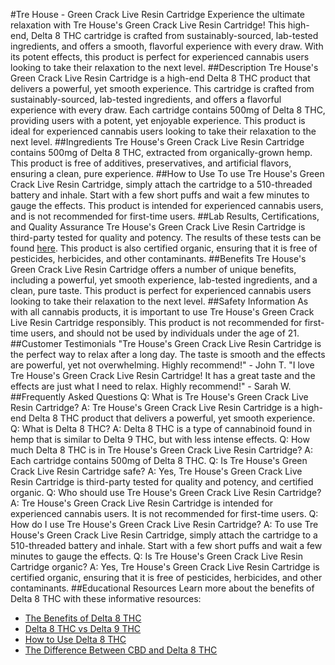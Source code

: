 #Tre House - Green Crack Live Resin Cartridge
Experience the ultimate relaxation with Tre House's Green Crack Live Resin Cartridge! This high-end, Delta 8 THC cartridge is crafted from sustainably-sourced, lab-tested ingredients, and offers a smooth, flavorful experience with every draw. With its potent effects, this product is perfect for experienced cannabis users looking to take their relaxation to the next level.
##Description
Tre House's Green Crack Live Resin Cartridge is a high-end Delta 8 THC product that delivers a powerful, yet smooth experience. This cartridge is crafted from sustainably-sourced, lab-tested ingredients, and offers a flavorful experience with every draw. Each cartridge contains 500mg of Delta 8 THC, providing users with a potent, yet enjoyable experience. This product is ideal for experienced cannabis users looking to take their relaxation to the next level.
##Ingredients
Tre House's Green Crack Live Resin Cartridge contains 500mg of Delta 8 THC, extracted from organically-grown hemp. This product is free of additives, preservatives, and artificial flavors, ensuring a clean, pure experience.
##How to Use
To use Tre House's Green Crack Live Resin Cartridge, simply attach the cartridge to a 510-threaded battery and inhale. Start with a few short puffs and wait a few minutes to gauge the effects. This product is intended for experienced cannabis users, and is not recommended for first-time users.
##Lab Results, Certifications, and Quality Assurance
Tre House's Green Crack Live Resin Cartridge is third-party tested for quality and potency. The results of these tests can be found [here](link). This product is also certified organic, ensuring that it is free of pesticides, herbicides, and other contaminants.
##Benefits
Tre House's Green Crack Live Resin Cartridge offers a number of unique benefits, including a powerful, yet smooth experience, lab-tested ingredients, and a clean, pure taste. This product is perfect for experienced cannabis users looking to take their relaxation to the next level.
##Safety Information
As with all cannabis products, it is important to use Tre House's Green Crack Live Resin Cartridge responsibly. This product is not recommended for first-time users, and should not be used by individuals under the age of 21.
##Customer Testimonials
"Tre House's Green Crack Live Resin Cartridge is the perfect way to relax after a long day. The taste is smooth and the effects are powerful, yet not overwhelming. Highly recommend!" - John T.
"I love Tre House's Green Crack Live Resin Cartridge! It has a great taste and the effects are just what I need to relax. Highly recommend!" - Sarah W.
##Frequently Asked Questions
Q: What is Tre House's Green Crack Live Resin Cartridge?
A: Tre House's Green Crack Live Resin Cartridge is a high-end Delta 8 THC product that delivers a powerful, yet smooth experience.
Q: What is Delta 8 THC?
A: Delta 8 THC is a type of cannabinoid found in hemp that is similar to Delta 9 THC, but with less intense effects.
Q: How much Delta 8 THC is in Tre House's Green Crack Live Resin Cartridge?
A: Each cartridge contains 500mg of Delta 8 THC.
Q: Is Tre House's Green Crack Live Resin Cartridge safe?
A: Yes, Tre House's Green Crack Live Resin Cartridge is third-party tested for quality and potency, and certified organic.
Q: Who should use Tre House's Green Crack Live Resin Cartridge?
A: Tre House's Green Crack Live Resin Cartridge is intended for experienced cannabis users. It is not recommended for first-time users.
Q: How do I use Tre House's Green Crack Live Resin Cartridge?
A: To use Tre House's Green Crack Live Resin Cartridge, simply attach the cartridge to a 510-threaded battery and inhale. Start with a few short puffs and wait a few minutes to gauge the effects.
Q: Is Tre House's Green Crack Live Resin Cartridge organic?
A: Yes, Tre House's Green Crack Live Resin Cartridge is certified organic, ensuring that it is free of pesticides, herbicides, and other contaminants.
##Educational Resources
Learn more about the benefits of Delta 8 THC with these informative resources: 
- [The Benefits of Delta 8 THC](link) 
- [Delta 8 THC vs Delta 9 THC](link)
- [How to Use Delta 8 THC](link)
- [The Difference Between CBD and Delta 8 THC](link)